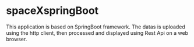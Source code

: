 # spaceXspringBoot
This application is based on SpringBoot framework.
The datas is uploaded using the http client, then processed and displayed using Rest Api on a web browser.

